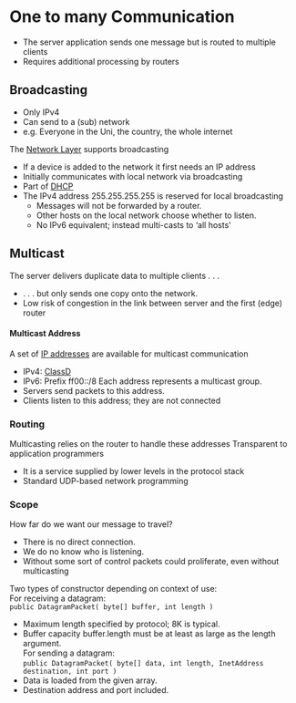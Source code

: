 # One to many Communication
- The server application sends one message but is routed to multiple clients
- Requires additional processing by routers
## Broadcasting
- Only IPv4
- Can send to a (sub) network
- e.g. Everyone in the Uni, the country, the whole internet

The [Network Layer](Network%20Layer.md) supports broadcasting
- If a device is added to the network it first needs an IP address
- Initially communicates with local network via broadcasting
- Part of [DHCP](DHCP)
- The IPv4 address 255.255.255.255 is reserved for local broadcasting
	- Messages will not be forwarded by a router.  
	- Other hosts on the local network choose whether to listen.  
	- No IPv6 equivalent; instead multi-casts to ‘all hosts'
## Multicast
The server delivers duplicate data to multiple clients . . .  
- . . . but only sends one copy onto the network.  
- Low risk of congestion in the link between server and the first (edge) router
#### Multicast Address
A set of [IP addresses](IP%20Addresses.md) are available for multicast communication
- IPv4: [ClassD](IP%20Addresses.md)
- IPv6: Prefix ff00::/8
Each address represents a multicast group.  
- Servers send packets to this address.  
- Clients listen to this address; they are not connected
### Routing
Multicasting relies on the router to handle these addresses
Transparent to application programmers
- It is a service supplied by lower levels in the protocol stack
- Standard UDP-based network programming
### Scope
How far do we want our message to travel?  
- There is no direct connection.  
- We do no know who is listening.  
- Without some sort of control packets could proliferate, even without multicasting


  
Two types of constructor depending on context of use:  
For receiving a datagram:  
```public DatagramPacket( byte[] buffer, int length )  ```
- Maximum length specified by protocol; 8K is typical.  
- Buffer capacity buffer.length must be at least as large as the length argument.  
For sending a datagram:  
```public DatagramPacket( byte[] data, int length, InetAddress destination, int port )  ```
- Data is loaded from the given array.  
- Destination address and port included.